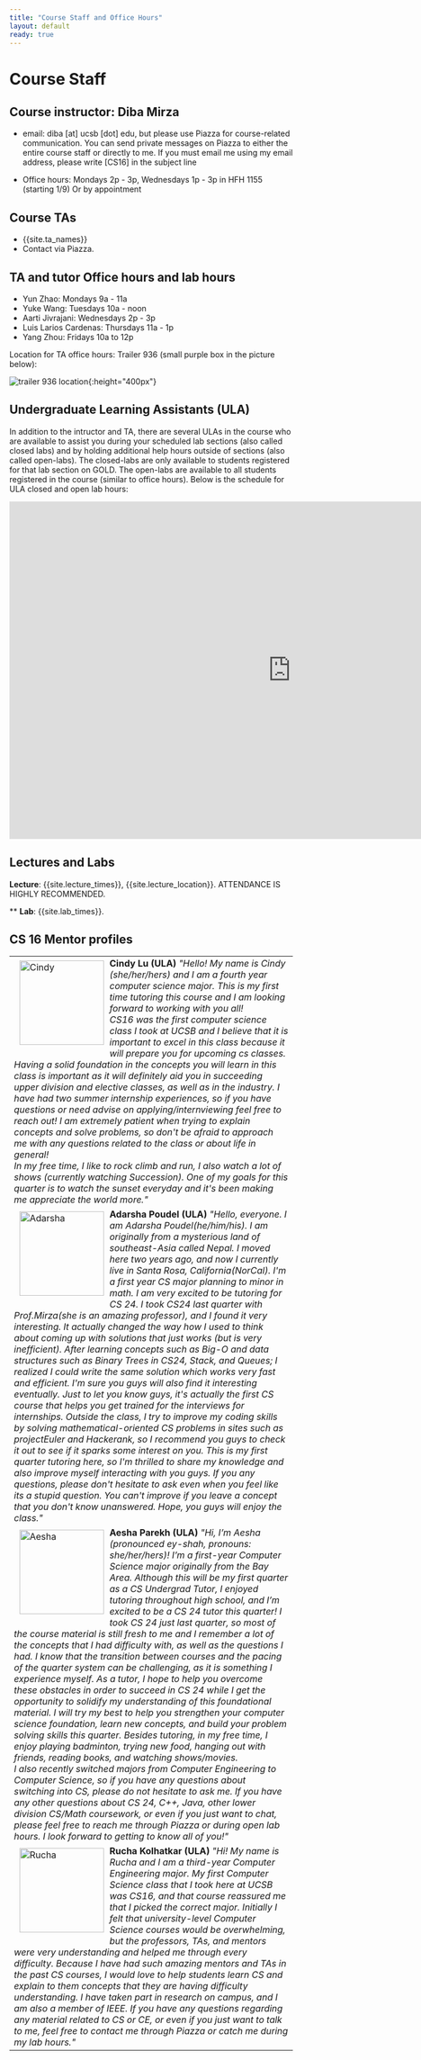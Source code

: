 ```yaml
---
title: "Course Staff and Office Hours"
layout: default
ready: true
---
```


# Course Staff<a name="staff"></a>

## Course instructor: Diba Mirza
* email: diba [at] ucsb [dot] edu, but please use Piazza for course-related communication. You can send private messages on Piazza to either the entire course staff or directly to me. If you must email me using my email address, please write [CS16] in the subject line
 
* Office hours: Mondays 2p - 3p, Wednesdays 1p - 3p in HFH 1155 (starting 1/9) Or by appointment

## Course TAs
* {{site.ta_names}}
* Contact via Piazza.

## TA and tutor Office hours and lab hours
* Yun Zhao: Mondays 9a - 11a
* Yuke Wang: Tuesdays 10a - noon
* Aarti Jivrajani: Wednesdays 2p - 3p
* Luis Larios Cardenas: Thursdays 11a - 1p
* Yang Zhou: Fridays 10a to 12p

Location for TA office hours: Trailer 936 (small purple box in the picture below):

![trailer 936 location](image.png){:height="400px"}

## Undergraduate Learning Assistants (ULA)
In addition to the intructor and TA, there are several ULAs in the course who are available to assist you during your scheduled lab sections (also called closed labs) and by holding additional help hours outside of sections (also called open-labs). The closed-labs are only available to students registered for that lab section on GOLD. The open-labs are available to all students registered in the course (similar to office hours). Below is the schedule for ULA closed and open lab hours:

<iframe src="https://docs.google.com/spreadsheets/d/e/2PACX-1vSpVyxmlsoYbd3sKRuiF6MU4-QaFJ0SV9KsGwnA__n3Y0NSDevsLy2p_JJyCUXjsmqeiGxuXiGx8vnC/pubhtml?gid=1430621734&amp;single=true&amp;widget=true&amp;headers=false" style="border-width:0" width="1000" height="600" frameborder="0" scrolling="no"></iframe>

## Lectures and Labs

**Lecture**: {{site.lecture_times}}, {{site.lecture_location}}. ATTENDANCE IS HIGHLY RECOMMENDED.

** **Lab**: {{site.lab_times}}.

## CS 16 Mentor profiles

<table style="width:100%">
 <tr>
  <td>
   <img src="./CS16-W20-Cindy-L.jpg" alt="Cindy" alt="Image" width="150px" style="float: left; margin: 5px 10px 10px 10px;">
   <b> Cindy Lu (ULA) </b>
   <i> "Hello! My name is Cindy (she/her/hers) and I am a fourth year computer science major. This is my first time tutoring this course and I am looking forward to working with you all! <br/>
CS16 was the first computer science class I took at UCSB and I believe that it is important to excel in this class because it will prepare you for upcoming cs classes. Having a solid foundation in the concepts you will learn in this class is important as it will definitely aid you in succeeding upper division and elective classes, as well as in the industry. I have had two summer internship experiences, so if you have questions or need advise on applying/internviewing feel free to reach out! I am extremely patient when trying to explain concepts and solve problems, so don't be afraid to approach me with any questions related to the class or about life in general!<br/>
In my free time, I like to rock climb and run, I also watch a lot of shows (currently watching Succession). One of my goals for this quarter is to watch the sunset everyday and it's been making me appreciate the world more." </i>
  </td>
 </tr>
 <tr>
  <td>
   <img src="./CS16-W20-Adarsha-P.jpg" alt="Adarsha" alt="Image" width="150px" style="float: left; margin: 5px 10px 10px 10px;">
   <b> Adarsha Poudel (ULA) </b>
   <i> "Hello, everyone. I am Adarsha Poudel(he/him/his). I am originally from a mysterious land of southeast-Asia called Nepal. I moved here two years ago, and now I currently live in Santa Rosa, California(NorCal). I'm a first year CS major planning to minor in math. I am very excited to be tutoring for CS 24. I took CS24 last quarter with Prof.Mirza(she is an amazing professor), and I found it very interesting. It actually changed the way how I used to think about coming up with solutions that just works (but is very inefficient). After learning concepts such as Big-O and data structures such as Binary Trees in CS24, Stack, and Queues; I realized I could write the same solution which works very fast and efficient. I'm sure you guys will also find it interesting eventually. Just to let you know guys, it's actually the first CS course that helps you get trained for the interviews for internships. Outside the class, I try to improve my coding skills by solving mathematical-oriented CS problems in sites such as projectEuler and Hackerank, so I recommend you guys to check it out to see if it sparks some interest on you. This is my first quarter tutoring here, so I'm thrilled to share my knowledge and also improve myself interacting with you guys. If you any questions, please don't hesitate to ask even when you feel like its a stupid question. You can't improve if you leave a concept that you don't know unanswered. Hope, you guys will enjoy the class." </i>
  </td>
 </tr>
  <tr>
  <td>
   <img src="./CS16-W20-Aesha-P.jpg" alt="Aesha" alt="Image" width="150px" style="float: left; margin: 5px 10px 10px 10px;">
   <b> Aesha Parekh (ULA) </b>
   <i> "Hi, I’m Aesha (pronounced ey-shah, pronouns: she/her/hers)! I’m a first-year Computer Science major originally from the Bay Area. Although this will be my first quarter as a CS Undergrad Tutor, I enjoyed tutoring throughout high school, and I’m excited to be a CS 24 tutor this quarter! I took CS 24 just last quarter, so most of the course material is still fresh to me and I remember a lot of the concepts that I had difficulty with, as well as the questions I had. I know that the transition between courses and the pacing of the quarter system can be challenging, as it is something I experience myself. As a tutor, I hope to help you overcome these obstacles in order to succeed in CS 24 while I get the opportunity to solidify my understanding of this foundational material. I will try my best to help you strengthen your computer science foundation, learn new concepts, and build your problem solving skills this quarter. Besides tutoring, in my free time, I enjoy playing badminton, trying new food, hanging out with friends, reading books, and watching shows/movies.
    <br/>
I also recently switched majors from Computer Engineering to Computer Science, so if you have any questions about switching into CS, please do not hesitate to ask me. If you have any other questions about CS 24, C++, Java, other lower division CS/Math coursework, or even if you just want to chat, please feel free to reach me through Piazza or during open lab hours. I look forward to getting to know all of you!" </i>
  </td>
 </tr>
 <tr>
  <td>
   <img src="./CS16-W20-Rucha-K.jpg" alt="Rucha" alt="Image" width="150px" style="float: left; margin: 5px 10px 10px 10px;">
   <b> Rucha Kolhatkar (ULA) </b>
   <i> "Hi! My name is Rucha and I am a third-year Computer Engineering major. My first Computer Science class that I took here at UCSB was CS16, and that course reassured me that I picked the correct major. Initially I felt that university-level Computer Science courses would be overwhelming, but the professors, TAs, and mentors were very understanding and helped me through every difficulty. Because I have had such amazing mentors and TAs in the past CS courses, I would love to help students learn CS and explain to them concepts that they are having difficulty understanding. I have taken part in research on campus, and I am also a member of IEEE. If you have any questions regarding any material related to CS or CE, or even if you just want to talk to me, feel free to contact me through Piazza or catch me during my lab hours." </i>
  </td>
 </tr>
</table>




